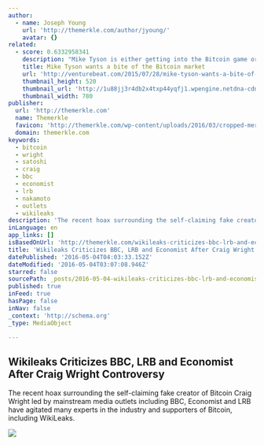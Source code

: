 ```yaml
---
author:
  - name: Joseph Young
    url: 'http://themerkle.com/author/jyoung/'
    avatar: {}
related:
  - score: 0.6332958341
    description: "Mike Tyson is either getting into the Bitcoin game or is getting scammed out of a bunch of money. Tyson, a former heavyweight boxing world champion, tweeted a link this weekend to a website with the best URL you'll see all year: Coming soon... http://t.co/Blf592VtUW ... Changing the way we get change."
    title: Mike Tyson wants a bite of the Bitcoin market
    url: 'http://venturebeat.com/2015/07/28/mike-tyson-wants-a-bite-of-the-bitcoin-market/'
    thumbnail_height: 520
    thumbnail_url: 'http://1u88jj3r4db2x4txp44yqfj1.wpengine.netdna-cdn.com/wp-content/uploads/2015/07/tyson-780x520.jpg'
    thumbnail_width: 780
publisher:
  url: 'http://themerkle.com'
  name: Themerkle
  favicon: 'http://themerkle.com/wp-content/uploads/2016/03/cropped-merkle-white-1-192x192.png'
  domain: themerkle.com
keywords:
  - bitcoin
  - wright
  - satoshi
  - craig
  - bbc
  - economist
  - lrb
  - nakamoto
  - outlets
  - wikileaks
description: 'The recent hoax surrounding the self-claiming fake creator of Bitcoin Craig Wright led by mainstream media outlets including BBC, Economist and LRB have agitated many experts in the industry and supporters of Bitcoin, including WikiLeaks.'
inLanguage: en
app_links: []
isBasedOnUrl: 'http://themerkle.com/wikileaks-criticizes-bbc-lrb-and-economist-after-craig-wright-controversy/'
title: 'Wikileaks Criticizes BBC, LRB and Economist After Craig Wright Controversy'
datePublished: '2016-05-04T04:03:33.152Z'
dateModified: '2016-05-04T03:07:08.946Z'
starred: false
sourcePath: _posts/2016-05-04-wikileaks-criticizes-bbc-lrb-and-economist-after-craig-wrig.md
published: true
inFeed: true
hasPage: false
inNav: false
_context: 'http://schema.org'
_type: MediaObject

---
```

<article style=""><h1>Wikileaks Criticizes BBC, LRB and Economist After Craig Wright Controversy</h1><p>The recent hoax surrounding the self-claiming fake creator of Bitcoin Craig Wright led by mainstream media outlets including BBC, Economist and LRB have agitated many experts in the industry and supporters of Bitcoin, including WikiLeaks.</p><img src="http://themerkle.com/wp-content/uploads/2016/05/images.jpg" /></article>
